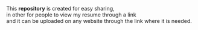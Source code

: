 This <b>repository</b> is created for easy sharing, <br>in other for people to view my resume through a link <br>and it can be uploaded on any website through the link where it is needed.